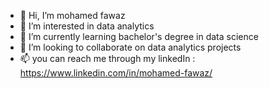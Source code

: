 - 👋 Hi, I’m mohamed fawaz
- 👀 I’m interested in data analytics
- 🌱 I’m currently learning bachelor's degree in data science
- 💞️ I’m looking to collaborate on data analytics projects
- 📫 you can reach me through my linkedIn : https://www.linkedin.com/in/mohamed-fawaz/

<!---
fawaaazzz/fawaaazzz is a ✨ special ✨ repository because its `README.md` (this file) appears on your GitHub profile.
You can click the Preview link to take a look at your changes.
--->
